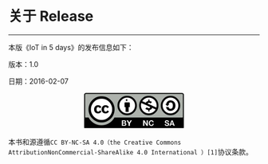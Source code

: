 # 关于 Release
-----------
本版《IoT in 5 days》的发布信息如下：

版本：1.0

日期：2016-02-07

 <center>
 <img src="images/iot_in_five_days/i/license.jpg"  align=center/>
 </center>

 
本书和源遵循```CC BY-NC-SA 4.0（the Creative Commons AttributionNonCommercial-ShareAlike 4.0 International ）[1]```协议条款。